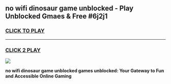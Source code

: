 
## no wifi dinosaur game unblocked - Play Unblocked Gmaes & Free #6j2j1
<h3>
<a href="https://news.freeplayer.one?title=no_wifi_dinosaur_game_unblocked&ref=03M">CLICK TO PLAY</a></h3>
<hr>

<h3>
<a href="https://news.freeplayer.one?title=no_wifi_dinosaur_game_unblocked&ref=03M">CLICK 2 PLAY</a>
  
</h3>

<a href="https://news.freeplayer.one?title=no_wifi_dinosaur_game_unblocked&ref=03M"><img src="https://clearcache.store/games.png"></a>


**no wifi dinosaur game unblocked games unblocked: Your Gateway to Fun and Accessible Online Gaming**
